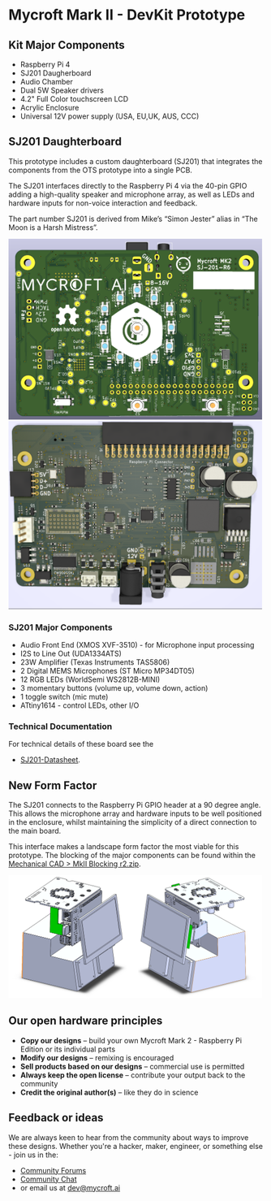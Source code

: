 # Mycroft Mark II - DevKit Prototype

## Kit Major Components
* Raspberry Pi 4
* SJ201 Daugherboard
* Audio Chamber
* Dual 5W Speaker drivers
* 4.2" Full Color touchscreen LCD
* Acrylic Enclosure
* Universal 12V power supply (USA, EU,UK, AUS, CCC)

## SJ201 Daughterboard
This prototype includes a custom daughterboard (SJ201) that integrates the components from the OTS prototype into a single PCB.

The SJ201 interfaces directly to the Raspberry Pi 4 via the 40-pin GPIO adding a high-quality speaker and microphone array, as well as LEDs and hardware inputs for non-voice interaction and feedback.

The part number SJ201 is derived from Mike’s “Simon Jester” alias in “The Moon is a Harsh Mistress”.

<img src="images/pcb-render-SJ-201-R6-back.png" width="500">
<img src="images/pcb-render-SJ-201-R6-front.png" width="500">

### SJ201 Major Components
* Audio Front End (XMOS XVF-3510) - for Microphone input processing
* I2S to Line Out (UDA1334ATS)
* 23W Amplifier (Texas Instruments TAS5806)
* 2 Digital MEMS Microphones (ST Micro MP34DT05)
* 12 RGB LEDs (WorldSemi WS2812B-MINI)
* 3 momentary buttons (volume up, volume down, action)
* 1 toggle switch (mic mute)
* ATtiny1614 - control LEDs, other I/O

### Technical Documentation
For technical details of these board see the 
* [SJ201-Datasheet](./KiCAD/SJ201-Raspberry%20Pi%204%20Daughterboard/README.md).

## New Form Factor
The SJ201 connects to the Raspberry Pi GPIO header at a 90 degree angle. This allows the microphone array and hardware inputs to be well positioned in the enclosure, whilst maintaining the simplicity of a direct connection to the main board. 

This interface makes a landscape form factor the most viable for this prototype. The blocking of the major components can be found within the [Mechanical CAD > MkII Blocking r2.zip](./Mechanical%20CAD/MkII%20Blocking%20r2.zip). 

<img src="./images/Mark II Mechanical Blocking.png" width="500">

## Our open hardware principles
* **Copy our designs** – build your own Mycroft Mark 2 - Raspberry Pi Edition or its individual parts
* **Modify our designs** – remixing is encouraged
* **Sell products based on our designs** – commercial use is permitted
* **Always keep the open license** – contribute your output back to the community
* **Credit the original author(s)** – like they do in science

## Feedback or ideas

We are always keen to hear from the community about ways to improve these designs. Whether you're a hacker, maker, engineer, or something else - join us in the:
- [Community Forums](https://community.mycroft.ai)
- [Community Chat](https://chat.mycroft.ai)
- or email us at [dev@mycroft.ai](mailto:dev@mycroft.ai)
